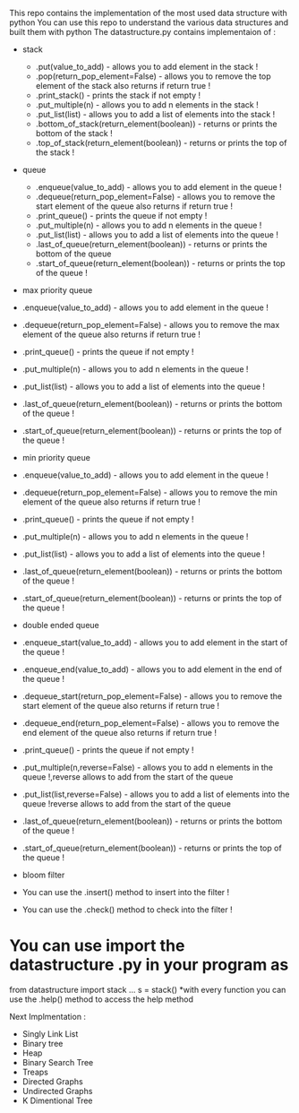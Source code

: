 This repo contains the implementation of the most used data structure with python 
You can use this repo to understand the various data structures and built them with python 
The datastructure.py contains implementaion of :
- stack 
  - .put(value_to_add) - allows you to add element in the stack !
  - .pop(return_pop_element=False) - allows you to remove the top element of the stack also returns if return true !
  - .print_stack() - prints the stack if not empty !
  - .put_multiple(n) - allows you to add n elements in the stack !
  - .put_list(list) - allows you to add a list of elements into the stack !
  - .bottom_of_stack(return_element(boolean)) - returns or prints the bottom of the stack !
  - .top_of_stack(return_element(boolean)) - returns or prints the top of the stack !
  
- queue
  - .enqueue(value_to_add) - allows you to add element in the queue !
  - .dequeue(return_pop_element=False) - allows you to remove the start element of the queue also returns if return true !
  - .print_queue() - prints the queue if not empty !
  - .put_multiple(n) - allows you to add n elements in the queue !
  - .put_list(list) - allows you to add a list of elements into the queue !
  - .last_of_queue(return_element(boolean)) - returns or prints the bottom of the queue 
  - .start_of_queue(return_element(boolean)) - returns or prints the top of the queue !
  
- max priority queue 
 - .enqueue(value_to_add) - allows you to add element in the queue !
 - .dequeue(return_pop_element=False) - allows you to remove the max element of the queue also returns if return true !
 - .print_queue() - prints the queue if not empty !
 - .put_multiple(n) - allows you to add n elements in the queue !
 - .put_list(list) - allows you to add a list of elements into the queue !
 - .last_of_queue(return_element(boolean)) - returns or prints the bottom of the queue !
 - .start_of_queue(return_element(boolean)) - returns or prints the top of the queue !
  
- min priority queue 
 - .enqueue(value_to_add) - allows you to add element in the queue !
 - .dequeue(return_pop_element=False) - allows you to remove the min element of the queue also returns if return true !
 - .print_queue() - prints the queue if not empty !
 - .put_multiple(n) - allows you to add n elements in the queue !
 - .put_list(list) - allows you to add a list of elements into the queue !
 - .last_of_queue(return_element(boolean)) - returns or prints the bottom of the queue !
 - .start_of_queue(return_element(boolean)) - returns or prints the top of the queue !
  
- double ended queue 
 - .enqueue_start(value_to_add) - allows you to add element in the start of the queue !
 - .enqueue_end(value_to_add) - allows you to add element in the end of the queue !
 - .dequeue_start(return_pop_element=False) - allows you to remove the start element of the queue also returns if return true !
 - .dequeue_end(return_pop_element=False) - allows you to remove the end element of the queue also returns if return true !
 - .print_queue() - prints the queue if not empty !
 - .put_multiple(n,reverse=False) - allows you to add n elements in the queue !,reverse allows to add from the start of the queue
 - .put_list(list,reverse=False) - allows you to add a list of elements into the queue !reverse allows to add from the start of the queue
 - .last_of_queue(return_element(boolean)) - returns or prints the bottom of the queue !
 - .start_of_queue(return_element(boolean)) - returns or prints the top of the queue !
  
- bloom filter 
 - You can use the .insert() method to insert into the filter !
 - You can use the .check() method to check into the filter !

# You can use import the datastructure .py in your program as 
from datastructure import stack ... 
s = stack() 
*with every function you can use the .help() method to access the help method 

Next Implmentation :
- Singly Link List 
- Binary tree 
- Heap 
- Binary Search Tree 
- Treaps
- Directed Graphs 
- Undirected Graphs 
- K Dimentional Tree 

